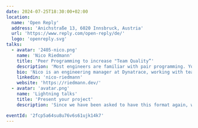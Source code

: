 ```yaml
---
date: 2024-07-25T18:30:00+02:00
location:
  name: 'Open Reply'
  address: 'Anichstraße 13, 6020 Innsbruck, Austria'
  url: 'https://www.reply.com/open-reply/de/'
  logo: 'openreply.svg'
talks:
  - avatar: '2405-nico.png'
    name: 'Nico Riedmann'
    title: 'Peer Programming to increase "Team Quality”'
    description: 'Most engineers are familiar with pair programming. Your team may already encourage it to foster learning or as an alternative to ensuring code quality via pull-request reviews. This talk will show you the impact that collaboratively creating code has on "team quality" rather than just "code quality" - creating opportunities to build trust, increase shared ownership, and define and better understand a shared vision. And if you weren’t convinced before, we’ll end with a few practical tips on getting started with pair and mob-programming.'
    bio: 'Nico is an engineering manager at Dynatrace, working with teams building the cloud and CI/CD foundations of an internal developer platform. With a background in robotics and devops, he’s passionate about all things automation and creating software that simplifies life. Nico co-organizes agile and leadership meetups and volunteers at robotics competitions for children.'
    linkedin: 'nico-riedmann'
    website: 'https://riedmann.dev/'
  - avatar: 'avatar.png'
    name: 'Lightning talks'
    title: 'Present your project'
    description: 'Since we have been asked to have this format again, we will have a mix of short talks. If you want to present something (about 5min), please drop us an email.'

eventId: '2fcp5a64su8u76v6s61ujk14k7'
---
```

